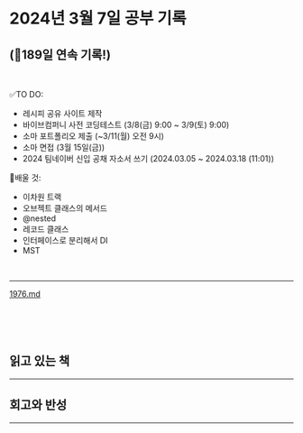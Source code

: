 # 2024년 3월 7일 공부 기록 
## (🚀189일 연속 기록!)

<br>

✅TO DO: 

- 레시피 공유 사이트 제작
- 바이브컴퍼니 사전 코딩테스트 (3/8(금) 9:00 ~ 3/9(토) 9:00)
- 소마 포트폴리오 제출 (~3/11(월) 오전 9시)
- 소마 면접 (3월 15일(금))
- 2024 팀네이버 신입 공채 자소서 쓰기 (2024.03.05 ~ 2024.03.18 (11:01))

💭배울 것:

- 이차원 트랙
- 오브젝트 클래스의 메서드
- @nested
- 레코드 클래스
- 인터페이스로 분리해서 DI
- MST

<br>

---

[1976.md](..%2F..%2F..%2FAlgorithm%2FSolvedProblem%2F%EB%B6%84%EB%A6%AC%EC%A7%91%ED%95%A9%2F1976%2F1976.md)

<br><br><br>

## 읽고 있는 책

---




## 회고와 반성

---
